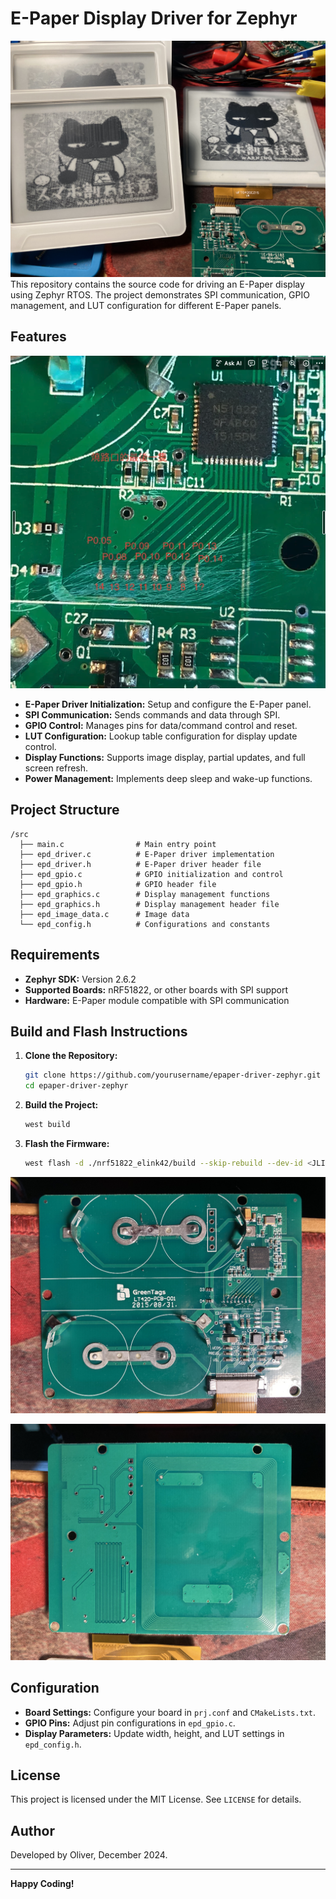 
# E-Paper Display Driver for Zephyr
![alt text](doc/IMG_2666.jpeg)
This repository contains the source code for driving an E-Paper display using Zephyr RTOS. The project demonstrates SPI communication, GPIO management, and LUT configuration for different E-Paper panels.

## Features
![alt text](<doc/截圖 2024-12-12 晚上10.39.33.png>)
- **E-Paper Driver Initialization:** Setup and configure the E-Paper panel.
- **SPI Communication:** Sends commands and data through SPI.
- **GPIO Control:** Manages pins for data/command control and reset.
- **LUT Configuration:** Lookup table configuration for display update control.
- **Display Functions:** Supports image display, partial updates, and full screen refresh.
- **Power Management:** Implements deep sleep and wake-up functions.

## Project Structure

```
/src
  ├── main.c                # Main entry point
  ├── epd_driver.c          # E-Paper driver implementation
  ├── epd_driver.h          # E-Paper driver header file
  ├── epd_gpio.c            # GPIO initialization and control
  ├── epd_gpio.h            # GPIO header file
  ├── epd_graphics.c        # Display management functions
  ├── epd_graphics.h        # Display management header file
  ├── epd_image_data.c      # Image data 
  └── epd_config.h          # Configurations and constants
```

## Requirements

- **Zephyr SDK:** Version 2.6.2
- **Supported Boards:** nRF51822, or other boards with SPI support
- **Hardware:** E-Paper module compatible with SPI communication

## Build and Flash Instructions

1. **Clone the Repository:**

   ```bash
   git clone https://github.com/yourusername/epaper-driver-zephyr.git
   cd epaper-driver-zephyr
   ```

2. **Build the Project:**

   ```bash
   west build
   ```

3. **Flash the Firmware:**

   ```bash
   west flash -d ./nrf51822_elink42/build --skip-rebuild --dev-id <JLINKID>
   ```
 
![alt text](doc/IMG_2670.jpeg)

![alt text](doc/IMG_2671.jpeg)

## Configuration

- **Board Settings:** Configure your board in `prj.conf` and `CMakeLists.txt`.
- **GPIO Pins:** Adjust pin configurations in `epd_gpio.c`.
- **Display Parameters:** Update width, height, and LUT settings in `epd_config.h`.

## License

This project is licensed under the MIT License. See `LICENSE` for details.

## Author

Developed by Oliver, December 2024.

---

**Happy Coding!**
